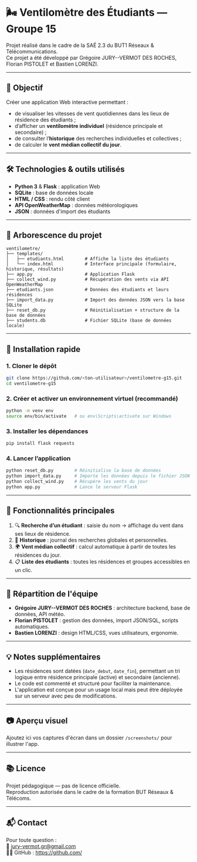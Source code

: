 # 🌬️ Ventilomètre des Étudiants — Groupe 15

Projet réalisé dans le cadre de la SAÉ 2.3 du BUT1 Réseaux & Télécommunications.  
Ce projet a été développé par Grégoire JURY--VERMOT DES ROCHES, Florian PISTOLET et Bastien LORENZI.

---

## 🎯 Objectif

Créer une application Web interactive permettant :

- de visualiser les vitesses de vent quotidiennes dans les lieux de résidence des étudiants ;
- d’afficher un **ventilomètre individuel** (résidence principale et secondaire) ;
- de consulter l’**historique** des recherches individuelles et collectives ;
- de calculer le **vent médian collectif du jour**.

---

## 🛠️ Technologies & outils utilisés

- **Python 3** & **Flask** : application Web
- **SQLite** : base de données locale
- **HTML / CSS** : rendu côté client
- **API OpenWeatherMap** : données météorologiques
- **JSON** : données d'import des étudiants

---

## 📁 Arborescence du projet

```
ventilometre/
├── templates/
│   ├── etudiants.html        # Affiche la liste des étudiants
│   └── index.html            # Interface principale (formulaire, historique, résultats)
├── app.py                    # Application Flask
├── collect_wind.py           # Récupération des vents via API OpenWeatherMap
├── etudiants.json            # Données des étudiants et leurs résidences
├── import_data.py            # Import des données JSON vers la base SQLite
├── reset_db.py               # Réinitialisation + structure de la base de données
├── students.db               # Fichier SQLite (base de données locale)
```

---

## 🚀 Installation rapide

### 1. Cloner le dépôt

```bash
git clone https://github.com/<ton-utilisateur>/ventilometre-g15.git
cd ventilometre-g15
```

### 2. Créer et activer un environnement virtuel (recommandé)

```bash
python -m venv env
source env/bin/activate   # ou env\Scripts\activate sur Windows
```

### 3. Installer les dépendances

```bash
pip install flask requests
```

### 4. Lancer l’application

```bash
python reset_db.py        # Réinitialise la base de données
python import_data.py     # Importe les données depuis le fichier JSON
python collect_wind.py    # Récupère les vents du jour
python app.py             # Lance le serveur Flask
```

---

## 🧪 Fonctionnalités principales

1. 🔍 **Recherche d’un étudiant** : saisie du nom → affichage du vent dans ses lieux de résidence.
2. 🧾 **Historique** : journal des recherches globales et personnelles.
3. 🌍 **Vent médian collectif** : calcul automatique à partir de toutes les résidences du jour.
4. 📋 **Liste des étudiants** : toutes les résidences et groupes accessibles en un clic.

---

## 👥 Répartition de l'équipe

- **Grégoire JURY--VERMOT DES ROCHES** : architecture backend, base de données, API météo.
- **Florian PISTOLET** : gestion des données, import JSON/SQL, scripts automatiques.
- **Bastien LORENZI** : design HTML/CSS, vues utilisateurs, ergonomie.

---

## 💡 Notes supplémentaires

- Les résidences sont datées (`date_debut`, `date_fin`), permettant un tri logique entre résidence principale (active) et secondaire (ancienne).
- Le code est commenté et structuré pour faciliter la maintenance.
- L'application est conçue pour un usage local mais peut être déployée sur un serveur avec peu de modifications.

---

## 📷 Aperçu visuel

Ajoutez ici vos captures d'écran dans un dossier `/screenshots/` pour illustrer l'app.

---

## 📚 Licence

Projet pédagogique — pas de licence officielle.  
Reproduction autorisée dans le cadre de la formation BUT Réseaux & Télécoms.

---

## 📬 Contact

Pour toute question :  
📧 jury-vermot.gr@gmail.com  
🧑‍💻 GitHub : https://github.com/<ton-utilisateur>
